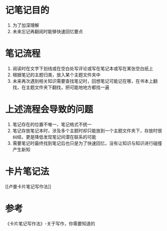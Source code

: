 # 记笔记目的

1. 为了加深理解
2. 未来忘记再翻阅时能够快速回忆要点

# 笔记流程

1. 阅读时在文字下划线或在空白处写评论或写在笔记本或写在某张空白纸上
2. 根据笔记的主题归类，放入某个主题文件夹中
3. 未来再次遇到相关知识需要查找笔记时，回想笔记可能记在哪，在书本上翻找，在主题文件夹下翻找，把可能地地方都找一遍

# 上述流程会导致的问题

1. 笔记存在的位置不唯一、笔记格式不统一
2. 笔记存放笔记本时，涉及多个主题时却只能放到一个主题文件夹下，存放时很纠结，更是降低发现笔记间潜在联系的可能
3. 需要笔记时最终找到笔记后也只是为了快速回忆，没有让知识与知识进行碰撞产生新知

# 卡片笔记法

[[卢曼卡片笔记写作法]]

# 参考

《卡片笔记写作法》-关于写作，你需要知道的
